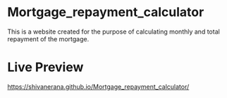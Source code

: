 # Mortgage_repayment_calculator

This is a website created for the purpose of calculating monthly and total repayment of the mortgage.

# Live Preview


https://shivanerana.github.io/Mortgage_repayment_calculator/